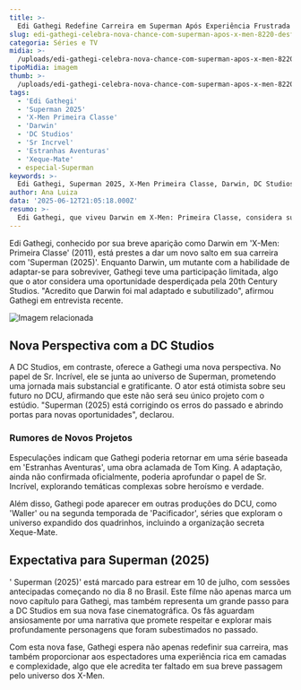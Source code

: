 ```yaml
---
title: >-
  Edi Gathegi Redefine Carreira em Superman Após Experiência Frustrada em X-Men
slug: edi-gathegi-celebra-nova-chance-com-superman-apos-x-men-8220-desfazendo-os-erros-8221
categoria: Séries e TV
midia: >-
  /uploads/edi-gathegi-celebra-nova-chance-com-superman-apos-x-men-8220-desfazendo-os-erros-8221-thumb.png
tipoMidia: imagem
thumb: >-
  /uploads/edi-gathegi-celebra-nova-chance-com-superman-apos-x-men-8220-desfazendo-os-erros-8221-thumb.png
tags:
  - 'Edi Gathegi'
  - 'Superman 2025'
  - 'X-Men Primeira Classe'
  - 'Darwin'
  - 'DC Studios'
  - 'Sr Incrvel'
  - 'Estranhas Aventuras'
  - 'Xeque-Mate'
  - especial-Superman
keywords: >-
  Edi Gathegi, Superman 2025, X-Men Primeira Classe, Darwin, DC Studios, Sr. Incrível, Estranhas Aventuras, Xeque-Mate
author: Ana Luiza
data: '2025-06-12T21:05:18.000Z'
resumo: >-
  Edi Gathegi, que viveu Darwin em X-Men: Primeira Classe, considera sua nova participação em Superman (2025) uma oportunidade de corrigir os erros do passado. O ator expressa entusiasmo com a abordagem da DC Studios, que promete explorar melhor seu potencial.
---
```


Edi Gathegi, conhecido por sua breve aparição como Darwin em 'X-Men: Primeira Classe' (2011), está prestes a dar um novo salto em sua carreira com 'Superman (2025)'. Enquanto Darwin, um mutante com a habilidade de adaptar-se para sobreviver, Gathegi teve uma participação limitada, algo que o ator considera uma oportunidade desperdiçada pela 20th Century Studios. "Acredito que Darwin foi mal adaptado e subutilizado", afirmou Gathegi em entrevista recente.

![Imagem relacionada](/uploads/edi-gathegi-celebra-nova-chance-com-superman-apos-x-men-8220-desfazendo-os-erros-8221-0.png)

## Nova Perspectiva com a DC Studios
A DC Studios, em contraste, oferece a Gathegi uma nova perspectiva. No papel de Sr. Incrível, ele se junta ao universo de Superman, prometendo uma jornada mais substancial e gratificante. O ator está otimista sobre seu futuro no DCU, afirmando que este não será seu único projeto com o estúdio. "Superman (2025) está corrigindo os erros do passado e abrindo portas para novas oportunidades", declarou.

### Rumores de Novos Projetos
Especulações indicam que Gathegi poderia retornar em uma série baseada em 'Estranhas Aventuras', uma obra aclamada de Tom King. A adaptação, ainda não confirmada oficialmente, poderia aprofundar o papel de Sr. Incrível, explorando temáticas complexas sobre heroísmo e verdade.

Além disso, Gathegi pode aparecer em outras produções do DCU, como 'Waller' ou na segunda temporada de 'Pacificador', séries que exploram o universo expandido dos quadrinhos, incluindo a organização secreta Xeque-Mate.

## Expectativa para Superman (2025)
' Superman (2025)' está marcado para estrear em 10 de julho, com sessões antecipadas começando no dia 8 no Brasil. Este filme não apenas marca um novo capítulo para Gathegi, mas também representa um grande passo para a DC Studios em sua nova fase cinematográfica. Os fãs aguardam ansiosamente por uma narrativa que promete respeitar e explorar mais profundamente personagens que foram subestimados no passado.

Com esta nova fase, Gathegi espera não apenas redefinir sua carreira, mas também proporcionar aos espectadores uma experiência rica em camadas e complexidade, algo que ele acredita ter faltado em sua breve passagem pelo universo dos X-Men.